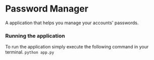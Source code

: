 # Password Manager

A application that helps you manage your accounts' passwords.

### Running the application

To run the application simply execute the following command in your terminal.
`python app.py`
